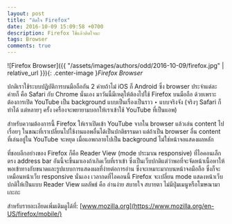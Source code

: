 ```yaml
---
layout: post
title: "ติดใจ Firefox"
date: 2016-10-09 15:09:58 +0700
description: Firefox ใช้แล้วติดใจนะ
tags: Browser
comments: true
---
```

![Firefox Browser]({{ "/assets/images/authors/odd/2016-10-09/firefox.jpg" | relative_url }}){: .center-image }*Firefox Browser*

ปกติเราใช้ระบบปฏิบัติการบนมือถือกัน 2 ค่ายถ้าไม่ iOS ก็ Android ซึ่ง browser ประจำแต่ละค่ายก็ คือ Safari กับ Chrome นั่นเอง มาวันนี้มีเหตุให้ต้องไปใช้ Firefox บนมือถือ ด้วยเพราะต้องการเปิด YouTube เป็น background แบบเป็นเรื่องเป็นราว ‣ แบบจริงจัง (จริงๆ Safari ก็ทำได้ แต่หลายๆ ครั้ง เครื่องจะพยายามบอกให้เราเข้าใช้ YouTube ที่เป็นแอพ)

สำหรับความต้องการนี้ Firefox ให้เราเปิดเข้า YouTube จากใน browser แล้วเล่น content ไปเรื่อยๆ ในขณะที่เราเปลี่ยนไปใช้งานแอพอื่นได้เป็นปกติธรรมดา แต่ถ้าเป็น browser อื่น content ที่เล่นอยู่ใน YouTube จะหยุด เมื่อแอพกลายไปเป็น background ไม่ใช่หน้าจอแสดงผลหลัก

ที่ชอบอีกอย่างของ Firefox ก็คือ Reader View (mode  ประมาณ responsive) ที่ไอคอนเล็กตรง address bar อันนี้จะขึ้นมาเองถ้าเกิดเว็บที่เราเข้า ซึ่งเป็นเว็บปกติแต่ว่าพอที่จะจัดหน้าเนื้อหาให้พอเข้าทางกับขนาดและรูปแบบการแสดงผลที่ง่ายต่อการอ่าน ซึ่งจะเหมาะมากบนหน้าจอมือถือ ซึ่งก็จะเหมือนหน้าเว็บ responsive นั่นเอง เวลากดที่ไอคอนนี้ Firefox จะเปลี่ยน mode แสดงหน้าเว็บปกติให้เป็นแบบ Reader View ผลลัพธ์ คือ อ่านง่าย สบายใจ สบายตา ไม่มีปุ่มเมนูหรือโฆษณามาเกะกะ

สำหรับรายละเอียดเพิ่มเติมดูได้ที่: [www.mozilla.org](https://www.mozilla.org/en-US/firefox/mobile/)
